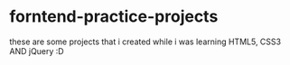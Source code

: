 # forntend-practice-projects
these are some projects that i created while i was learning HTML5, CSS3 AND jQuery :D
